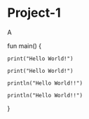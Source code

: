 # Project-1
A

fun main() {

    print("Hello World!")
    
    print("Hello World!") 
    
    println("Hello World!!")  
    
    println("Hello World!!")  
    
}
